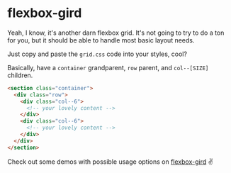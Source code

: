 # flexbox-gird

Yeah, I know, it's another darn flexbox grid. It's not going to try to do a ton for you, but it should be able to handle most basic layout needs.

Just copy and paste the `grid.css` code into your styles, cool? 

Basically, have a `container` grandparent, `row` parent, and `col--[SIZE]` children.

```html
<section class="container">
  <div class="row">
    <div class="col--6">
      <!-- your lovely content -->
    </div>
    <div class="col--6">
      <!-- your lovely content -->
    </div>
  </div>
</section>
```

Check out some demos with possible usage options on [flexbox-gird](http://matthewknudsen.com/flexbox-gird/) :v:

